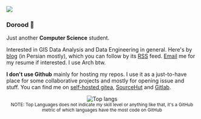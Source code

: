 ![](https://visitor-badge.glitch.me/badge?page_id=DearRude.DearRude)
### Dorood 👋

Just another **Computer Science** student.

Interested in GIS Data Analysis and Data Engineering in general.
Here's by [blog](https://blog.nejati.net) (in Persian mostly), which you can follow by its [RSS](https://blog.nejati.net/feed) feed.
[Email](mailto:enejati@mail.um.ac.ir) me for my resume if interested.
I use Arch btw.

**I don't use Github** mainly for hosting my repos. I use it as a just-to-have place for some collaborative projects and mostly for opening issue and stuff. You can find me on [self-hosted gitea](https://git.markpash.net/dearrude/), [SourceHut](https://sr.ht/~dearrude/) and [Gitlab](https://gitlab.com/dearrude).

<div align="center">
  <img width="" src="https://github-readme-stats.vercel.app/api/top-langs/?username=DearRude&layout=compact&hide=css,html&langs_count=10&card_width=300" alt="Top langs" />
  <br />
  <small>NOTE: Top Languages does not indicate my skill level or anything like that, it's a GitHub metric of which languages have the most code on GitHub</small>
  <br />
  <br />
</div>
